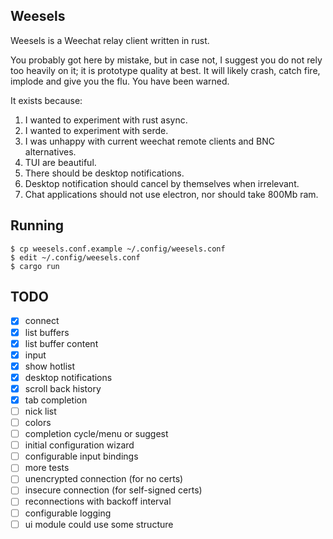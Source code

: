 ## Weesels

Weesels is a Weechat relay client written in rust.

You probably got here by mistake, but in case not, I suggest you do not rely
too heavily on it; it is prototype quality at best. It will likely crash,
catch fire, implode and give you the flu. You have been warned.

It exists because:

1. I wanted to experiment with rust async.
1. I wanted to experiment with serde.
1. I was unhappy with current weechat remote clients and BNC alternatives.
1. TUI are beautiful.
1. There should be desktop notifications.
1. Desktop notification should cancel by themselves when irrelevant.
1. Chat applications should not use electron, nor should take 800Mb ram.


## Running

    $ cp weesels.conf.example ~/.config/weesels.conf
    $ edit ~/.config/weesels.conf
    $ cargo run


## TODO

- [x] connect
- [x] list buffers
- [x] list buffer content
- [x] input
- [x] show hotlist
- [x] desktop notifications
- [x] scroll back history
- [x] tab completion
- [ ] nick list
- [ ] colors
- [ ] completion cycle/menu or suggest
- [ ] initial configuration wizard
- [ ] configurable input bindings
- [ ] more tests
- [ ] unencrypted connection (for no certs)
- [ ] insecure connection (for self-signed certs)
- [ ] reconnections with backoff interval
- [ ] configurable logging
- [ ] ui module could use some structure
